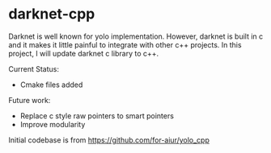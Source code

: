 # darknet-cpp

Darknet is well known for yolo implementation. However, darknet is built in c and it makes it little painful to integrate with other c++ projects. In this project, I will update darknet c library to c++.

Current Status:
- Cmake files added

Future work:
- Replace c style raw pointers to smart pointers
- Improve modularity

Initial codebase is from https://github.com/for-aiur/yolo_cpp
